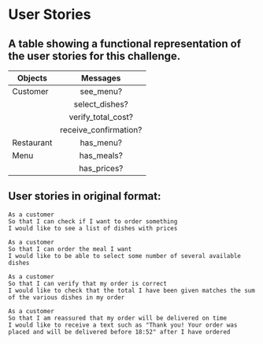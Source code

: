 # User Stories
## A table showing a functional representation of the user stories for this challenge.


| Objects         | Messages       
| -------------   |:-------------:|
| Customer          |   see_menu?          |
|           |   select_dishes?          |
|         |    verify_total_cost?         |
|         |    receive_confirmation?         |
| Restaurant         |   has_menu?          |
| Menu        |   has_meals?         |
|        |   has_prices?         |


## User stories in original format:


```
As a customer
So that I can check if I want to order something
I would like to see a list of dishes with prices

As a customer
So that I can order the meal I want
I would like to be able to select some number of several available dishes

As a customer
So that I can verify that my order is correct
I would like to check that the total I have been given matches the sum of the various dishes in my order

As a customer
So that I am reassured that my order will be delivered on time
I would like to receive a text such as "Thank you! Your order was placed and will be delivered before 18:52" after I have ordered
```
